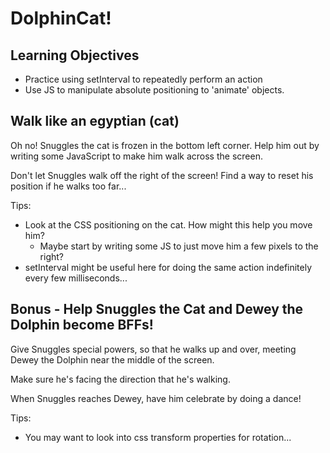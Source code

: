 # DolphinCat!

## Learning Objectives

* Practice using setInterval to repeatedly perform an action
* Use JS to manipulate absolute positioning to 'animate' objects.

## Walk like an egyptian (cat)

Oh no! Snuggles the cat is frozen in the bottom left corner. Help him out by writing
some JavaScript to make him walk across the screen.

Don't let Snuggles walk off the right of the screen! Find a way to reset his
position if he walks too far...

Tips:
* Look at the CSS positioning on the cat. How might this help you move him?
  * Maybe start by writing some JS to just move him a few pixels to the right?
* setInterval might be useful here for doing the same action indefinitely every
  few milliseconds...

## Bonus - Help Snuggles the Cat and Dewey the Dolphin become BFFs!

Give Snuggles special powers, so that he walks up and over, meeting Dewey the Dolphin
near the middle of the screen.

Make sure he's facing the direction that he's walking.

When Snuggles reaches Dewey, have him celebrate by doing a dance!

Tips:
  * You may want to look into css transform properties for rotation...
